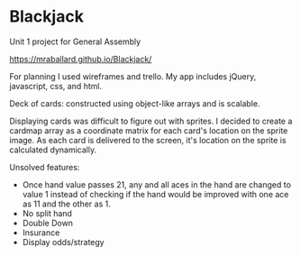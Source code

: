 # Blackjack
Unit 1 project for General Assembly

https://mraballard.github.io/Blackjack/

For planning I used wireframes and trello. My app includes jQuery, javascript, css, and html.

Deck of cards: constructed using object-like arrays and is scalable.

Displaying cards was difficult to figure out with sprites. I decided to create a cardmap array as a coordinate matrix for each card's location on the sprite image. As each card is delivered to the screen, it's location on the sprite is calculated dynamically.

Unsolved features:
  - Once hand value passes 21, any and all aces in the hand are changed to value 1 instead of checking if the hand would be improved with one ace as 11 and the other as 1.
  - No split hand
  - Double Down
  - Insurance
  - Display odds/strategy
